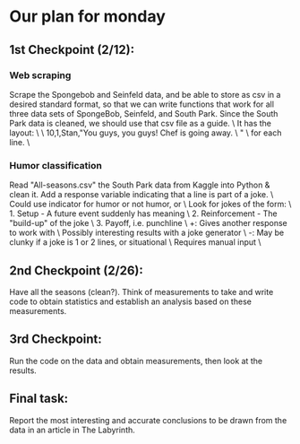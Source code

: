 # Our plan for monday

## 1st Checkpoint (2/12):
### Web scraping
Scrape the Spongebob and Seinfeld data, and be able to store as csv in a desired standard format, so that we can write functions that work for all three data sets of SpongeBob, Seinfeld, and South Park.
Since the South Park data is cleaned, we should use that csv file as a guide. \\
It has the layout: \\
\\
10,1,Stan,"You guys, you guys! Chef is going away. \\
" \\
for each line. \\

### Humor classification
Read "All-seasons.csv" the South Park data from Kaggle into Python & clean it.
Add a response variable indicating that a line is part of a joke. \\
  Could use indicator for humor or not humor, or \\
  Look for jokes of the form: \\
    1. Setup - A future event suddenly has meaning \\
    2. Reinforcement - The "build-up" of the joke \\
    3. Payoff, i.e. punchline \\
  +: Gives another response to work with \\
    Possibly interesting results with a joke generator \\
  -: May be clunky if a joke is 1 or 2 lines, or situational \\
    Requires manual input \\

## 2nd Checkpoint (2/26):
Have all the seasons (clean?).
Think of measurements to take and write code to obtain statistics and establish an analysis based on these measurements.

## 3rd Checkpoint:
Run the code on the data and obtain measurements, then look at the results.

## Final task:
Report the most interesting and accurate conclusions to be drawn from the data in an article in The Labyrinth. 
